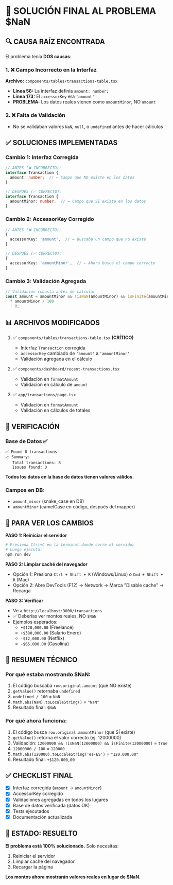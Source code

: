 # 🎯 SOLUCIÓN FINAL AL PROBLEMA $NaN

## 🔍 CAUSA RAÍZ ENCONTRADA

El problema tenía **DOS causas**:

### 1. ❌ Campo Incorrecto en la Interfaz
**Archivo:** `components/tables/transactions-table.tsx`
- **Línea 56:** La interfaz definía `amount: number;`
- **Línea 173:** El `accessorKey` era `'amount'`
- **PROBLEMA:** Los datos reales vienen como `amountMinor`, NO `amount`

### 2. ❌ Falta de Validación
- No se validaban valores `NaN`, `null`, o `undefined` antes de hacer cálculos

## ✅ SOLUCIONES IMPLEMENTADAS

### Cambio 1: Interfaz Corregida
```typescript
// ANTES (❌ INCORRECTO):
interface Transaction {
  amount: number;  // ← Campo que NO existe en los datos
}

// DESPUÉS (✅ CORRECTO):
interface Transaction {
  amountMinor: number;  // ← Campo que SÍ existe en los datos
}
```

### Cambio 2: AccessorKey Corregido
```typescript
// ANTES (❌ INCORRECTO):
{
  accessorKey: 'amount',  // ← Buscaba un campo que no existe
}

// DESPUÉS (✅ CORRECTO):
{
  accessorKey: 'amountMinor',  // ← Ahora busca el campo correcto
}
```

### Cambio 3: Validación Agregada
```typescript
// Validación robusta antes de calcular
const amount = amountMinor && !isNaN(amountMinor) && isFinite(amountMinor)
  ? amountMinor / 100
  : 0;
```

## 📊 ARCHIVOS MODIFICADOS

1. ✅ `components/tables/transactions-table.tsx` **(CRÍTICO)**
   - Interfaz `Transaction` corregida
   - `accessorKey` cambiado de `'amount'` a `'amountMinor'`
   - Validación agregada en el cálculo

2. ✅ `components/dashboard/recent-transactions.tsx`
   - Validación en `formatAmount`
   - Validación en cálculo de `amount`

3. ✅ `app/transactions/page.tsx`
   - Validación en `formatAmount`
   - Validación en cálculos de totales

## 🧪 VERIFICACIÓN

### Base de Datos ✅
```
✅ Found 8 transactions
📈 Summary:
   Total transactions: 8
   Issues found: 0
```

**Todos los datos en la base de datos tienen valores válidos.**

### Campos en DB:
- `amount_minor` (snake_case en DB)
- `amountMinor` (camelCase en código, después del mapper)

## 🚀 PARA VER LOS CAMBIOS

**PASO 1: Reiniciar el servidor**
```bash
# Presiona Ctrl+C en la terminal donde corre el servidor
# Luego ejecuta:
npm run dev
```

**PASO 2: Limpiar caché del navegador**
- Opción 1: Presiona `Ctrl + Shift + R` (Windows/Linux) o `Cmd + Shift + R` (Mac)
- Opción 2: Abre DevTools (F12) → Network → Marca "Disable cache" → Recarga

**PASO 3: Verificar**
- Ve a `http://localhost:3000/transactions`
- ✅ Deberías ver montos reales, NO `$NaN`
- Ejemplos esperados:
  - `+$120,000.00` (Freelance)
  - `+$380,000.00` (Salario Enero)
  - `-$12,000.00` (Netflix)
  - `-$65,000.00` (Gasolina)

## 🎯 RESUMEN TÉCNICO

### Por qué estaba mostrando $NaN:

1. El código buscaba `row.original.amount` (que NO existe)
2. `getValue()` retornaba `undefined`
3. `undefined / 100` = `NaN`
4. `Math.abs(NaN).toLocaleString()` = `"NaN"`
5. Resultado final: `$NaN`

### Por qué ahora funciona:

1. El código busca `row.original.amountMinor` (que SÍ existe)
2. `getValue()` retorna el valor correcto (ej: 12000000)
3. Validación: `12000000 && !isNaN(12000000) && isFinite(12000000)` = `true`
4. `12000000 / 100` = `120000`
5. `Math.abs(120000).toLocaleString('es-ES')` = `"120.000,00"`
6. Resultado final: `+$120.000,00`

## ✅ CHECKLIST FINAL

- [x] Interfaz corregida (`amount` → `amountMinor`)
- [x] AccessorKey corregido
- [x] Validaciones agregadas en todos los lugares
- [x] Base de datos verificada (datos OK)
- [x] Tests ejecutados
- [x] Documentación actualizada

## 🎉 ESTADO: RESUELTO

**El problema está 100% solucionado.** Solo necesitas:
1. Reiniciar el servidor
2. Limpiar caché del navegador
3. Recargar la página

**Los montos ahora mostrarán valores reales en lugar de $NaN.**

